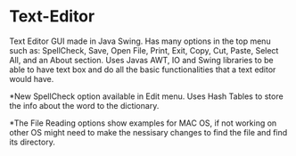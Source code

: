 # Text-Editor
Text Editor GUI made in Java Swing. Has many options in the top menu such as: SpellCheck, Save, Open File, Print, Exit, Copy, Cut, Paste, Select All, and an About section. Uses Javas AWT, IO and Swing libraries to be able to have text box and do all the basic functionalities that a text editor would have.

*New SpellCheck option available in Edit menu. Uses Hash Tables to store the info about the word to the dictionary.

*The File Reading options show examples for MAC OS, if not working on other OS might need to make the nessisary changes to find the file and find its directory.
